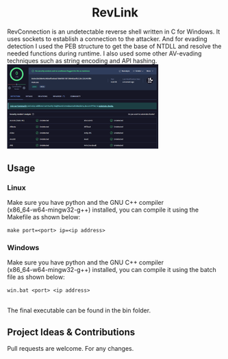 <div align="center">
  <h1>RevLink</h1>
</div>
RevConnection is an undetectable reverse shell written in C for Windows. It uses sockets to establish a connection to the attacker. And for evading detection I used the PEB structure to get the base of NTDLL and resolve the needed functions during runtime. I also used some other AV-evading techniques such as string encoding and API hashing.

<img src="assets/screenshot.png" alt="My cool logo" width="70%"/>

## Usage
### Linux
Make sure you have python and the GNU C++ compiler\
(x86_64-w64-mingw32-g++) installed, you can compile it using the Makefile as shown below:
```
make port=<port> ip=<ip address>
```
### Windows
Make sure you have python and the GNU C++ compiler\
(x86_64-w64-mingw32-g++) installed, you can compile it using the batch file as shown below:
```
win.bat <port> <ip address>
```
\
The final executable can be found in the bin folder.

## Project Ideas & Contributions

Pull requests are welcome. For any changes.
